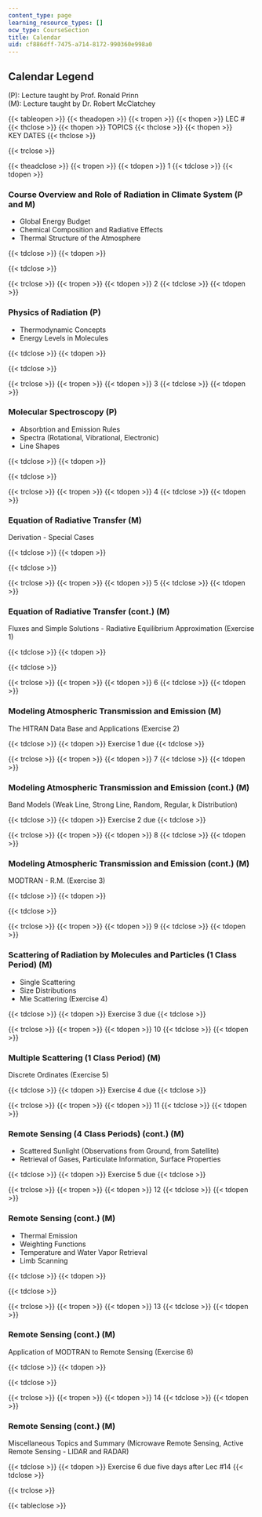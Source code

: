 ```yaml
---
content_type: page
learning_resource_types: []
ocw_type: CourseSection
title: Calendar
uid: cf886dff-7475-a714-8172-990360e998a0
---
```


Calendar Legend
---------------

(P): Lecture taught by Prof. Ronald Prinn  
(M): Lecture taught by Dr. Robert McClatchey

{{< tableopen >}}
{{< theadopen >}}
{{< tropen >}}
{{< thopen >}}
LEC #
{{< thclose >}}
{{< thopen >}}
TOPICS
{{< thclose >}}
{{< thopen >}}
KEY DATES
{{< thclose >}}

{{< trclose >}}

{{< theadclose >}}
{{< tropen >}}
{{< tdopen >}}
1
{{< tdclose >}}
{{< tdopen >}}


### Course Overview and Role of Radiation in Climate System (P and M)

  

*   Global Energy Budget
*   Chemical Composition and Radiative Effects
*   Thermal Structure of the Atmosphere


{{< tdclose >}}
{{< tdopen >}}

{{< tdclose >}}

{{< trclose >}}
{{< tropen >}}
{{< tdopen >}}
2
{{< tdclose >}}
{{< tdopen >}}


### Physics of Radiation (P)

  

*   Thermodynamic Concepts
*   Energy Levels in Molecules


{{< tdclose >}}
{{< tdopen >}}

{{< tdclose >}}

{{< trclose >}}
{{< tropen >}}
{{< tdopen >}}
3
{{< tdclose >}}
{{< tdopen >}}


### Molecular Spectroscopy (P)

  

*   Absorbtion and Emission Rules
*   Spectra (Rotational, Vibrational, Electronic)
*   Line Shapes


{{< tdclose >}}
{{< tdopen >}}

{{< tdclose >}}

{{< trclose >}}
{{< tropen >}}
{{< tdopen >}}
4
{{< tdclose >}}
{{< tdopen >}}


### Equation of Radiative Transfer (M)

Derivation - Special Cases


{{< tdclose >}}
{{< tdopen >}}

{{< tdclose >}}

{{< trclose >}}
{{< tropen >}}
{{< tdopen >}}
5
{{< tdclose >}}
{{< tdopen >}}


### Equation of Radiative Transfer (cont.) (M)

Fluxes and Simple Solutions - Radiative Equilibrium Approximation (Exercise 1)


{{< tdclose >}}
{{< tdopen >}}

{{< tdclose >}}

{{< trclose >}}
{{< tropen >}}
{{< tdopen >}}
6
{{< tdclose >}}
{{< tdopen >}}


### Modeling Atmospheric Transmission and Emission (M)

The HITRAN Data Base and Applications (Exercise 2)


{{< tdclose >}}
{{< tdopen >}}
Exercise 1 due
{{< tdclose >}}

{{< trclose >}}
{{< tropen >}}
{{< tdopen >}}
7
{{< tdclose >}}
{{< tdopen >}}


### Modeling Atmospheric Transmission and Emission (cont.) (M)

Band Models (Weak Line, Strong Line, Random, Regular, k Distribution)


{{< tdclose >}}
{{< tdopen >}}
Exercise 2 due
{{< tdclose >}}

{{< trclose >}}
{{< tropen >}}
{{< tdopen >}}
8
{{< tdclose >}}
{{< tdopen >}}


### Modeling Atmospheric Transmission and Emission (cont.) (M)

MODTRAN - R.M. (Exercise 3)


{{< tdclose >}}
{{< tdopen >}}

{{< tdclose >}}

{{< trclose >}}
{{< tropen >}}
{{< tdopen >}}
9
{{< tdclose >}}
{{< tdopen >}}


### Scattering of Radiation by Molecules and Particles (1 Class Period) (M)

  

*   Single Scattering
*   Size Distributions
*   Mie Scattering (Exercise 4)


{{< tdclose >}}
{{< tdopen >}}
Exercise 3 due
{{< tdclose >}}

{{< trclose >}}
{{< tropen >}}
{{< tdopen >}}
10
{{< tdclose >}}
{{< tdopen >}}


### Multiple Scattering (1 Class Period) (M)

Discrete Ordinates (Exercise 5)


{{< tdclose >}}
{{< tdopen >}}
Exercise 4 due
{{< tdclose >}}

{{< trclose >}}
{{< tropen >}}
{{< tdopen >}}
11
{{< tdclose >}}
{{< tdopen >}}


### Remote Sensing (4 Class Periods) (cont.) (M)

  

*   Scattered Sunlight (Observations from Ground, from Satellite)
*   Retrieval of Gases, Particulate Information, Surface Properties


{{< tdclose >}}
{{< tdopen >}}
Exercise 5 due
{{< tdclose >}}

{{< trclose >}}
{{< tropen >}}
{{< tdopen >}}
12
{{< tdclose >}}
{{< tdopen >}}


### Remote Sensing (cont.) (M)

  

*   Thermal Emission
*   Weighting Functions
*   Temperature and Water Vapor Retrieval
*   Limb Scanning


{{< tdclose >}}
{{< tdopen >}}

{{< tdclose >}}

{{< trclose >}}
{{< tropen >}}
{{< tdopen >}}
13
{{< tdclose >}}
{{< tdopen >}}


### Remote Sensing (cont.) (M)

Application of MODTRAN to Remote Sensing (Exercise 6)


{{< tdclose >}}
{{< tdopen >}}

{{< tdclose >}}

{{< trclose >}}
{{< tropen >}}
{{< tdopen >}}
14
{{< tdclose >}}
{{< tdopen >}}


### Remote Sensing (cont.) (M)

Miscellaneous Topics and Summary (Microwave Remote Sensing, Active Remote Sensing - LIDAR and RADAR)


{{< tdclose >}}
{{< tdopen >}}
Exercise 6 due five days after Lec #14
{{< tdclose >}}

{{< trclose >}}

{{< tableclose >}}